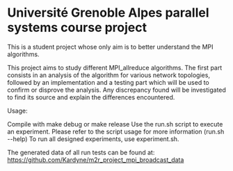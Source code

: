 # Université Grenoble Alpes parallel systems course project

This is a student project whose only aim is to better understand the MPI
algorithms.

This project aims to study different MPI_allreduce algorithms.
The first part consists in an analysis of the algorithm for
various network topologies, followed by an implementation and a testing
part which will be used to confirm or disprove the analysis.
Any discrepancy found will be investigated to find its source and
explain the differences encountered.

Usage:

Compile with make debug or make release
Use the run.sh script to execute an experiment.
Please refer to the script usage for more information (run.sh --help)
To run all designed experiments, use experiment.sh.


The generated data of all run tests can be found at:
https://github.com/Kardyne/m2r_project_mpi_broadcast_data
